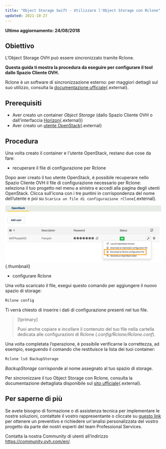 ```yaml
---
title: "Object Storage Swift - Utilizzare l'Object Storage con Rclone"
updated: 2021-10-27
---
```


**Ultimo aggiornamento: 24/08/2018**

## Obiettivo

L’Object Storage OVH può essere sincronizzato tramite Rclone.

**Questa guida ti mostra la procedura da eseguire per configurare il tool dallo Spazio Cliente OVH.**

Rclone è un software di sincronizzazione esterno: per maggiori dettagli sul suo utilizzo, consulta la [documentazione ufficiale](https://Rclone.org/){.external}.

## Prerequisiti

- Aver creato un container *Object Storage* (dallo Spazio Cliente OVH o dall’interfaccia [Horizon](/pages/storage_and_backup/object_storage/pcs_create_container){.external})
- Aver creato un [utente OpenStack](/pages/public_cloud/compute/create_and_delete_a_user){.external}

## Procedura

​Una volta creato il container e l'utente OpenStack, restano due cose da fare:

- recuperare il file di configurazione per Rclone

Dopo aver creato il tuo utente OpenStack, è possibile recuperare nello Spazio Cliente OVH il file di configurazione necessario per Rclone: seleziona il tuo progetto nel menu a sinistra e accedi alla pagina degli utenti OpenStack. Clicca sull’icona con i tre puntini in corrispondenza del nome dell’utente e poi su `Scarica un file di configurazione rClone`{.external}.



![Scarica un file di configurazione rClone](images/download_file.png){.thumbnail}


- configurare Rclone

Una volta scaricato il file, esegui questo comando per aggiungere il nuovo spazio di storage:

```sh
Rclone config
```

Ti verrà chiesto di inserire i dati di configurazione presenti nel tuo file.

> [!primary]
>
> Puoi anche copiare e incollare il contenuto del tuo file nella cartella dedicata alle configurazioni di Rclone (*.config/Rclone/Rclone.conf*).
>

Una volta completata l’operazione, è possibile verificarne la correttezza, ad esempio, eseguendo il comando che restituisce la lista dei tuoi container:

```sh
Rclone lsd BackupStorage
```

*BackupStorage* corrisponde al nome assegnato al tuo spazio di storage.

Per sincronizzare il tuo Object Storage con Rclone, consulta la documentazione dettagliata disponibile sul [sito ufficiale](https://Rclone.org/swift/){.external}.


## Per saperne di più

Se avete bisogno di formazione o di assistenza tecnica per implementare le nostre soluzioni, contattate il vostro rappresentante o cliccate su [questo link](https://www.ovhcloud.com/it/professional-services/) per ottenere un preventivo e richiedere un'analisi personalizzata del vostro progetto da parte dei nostri esperti del team Professional Services.

Contatta la nostra Community di utenti all’indirizzo <https://community.ovh.com/en/>.
